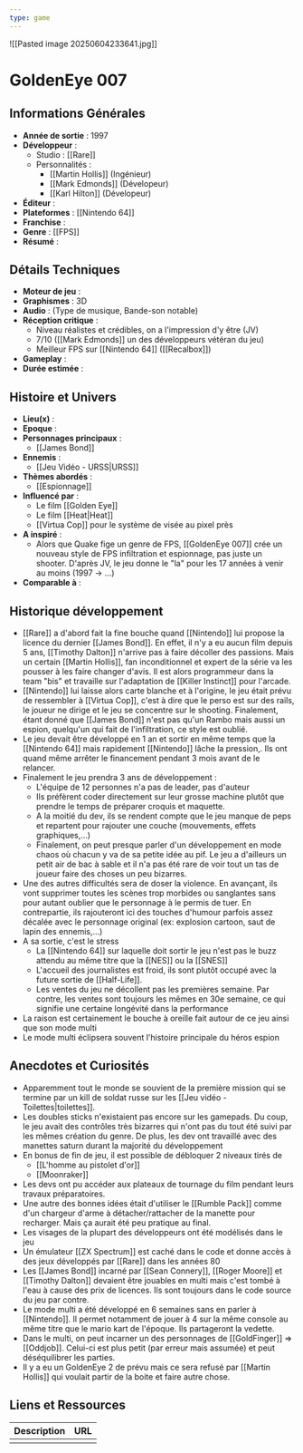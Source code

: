 ```yaml
---
type: game
---
```

![[Pasted image 20250604233641.jpg]]
# GoldenEye 007

## Informations Générales

- **Année de sortie** : 1997
- **Développeur** : 
	- Studio : [[Rare]] 
	- Personnalités : 
		- [[Martin Hollis]] (Ingénieur)
		- [[Mark Edmonds]] (Dévelopeur)
		- [[Karl Hilton]] (Dévelopeur)
- **Éditeur** : 
- **Plateformes** : [[Nintendo 64]]
- **Franchise** : 
- **Genre** : [[FPS]]
- **Résumé** : 

## Détails Techniques
- **Moteur de jeu** : 
- **Graphismes** : 3D
- **Audio** : (Type de musique, Bande-son notable)
- **Réception critique** : 
	- Niveau réalistes et crédibles, on a l'impression d'y être (JV)
	- 7/10 ([[Mark Edmonds]] un des développeurs vétéran du jeu)
	- Meilleur FPS sur [[Nintendo 64]] ([[Recalbox]])
- **Gameplay** :
- **Durée estimée** : 

## Histoire et Univers
- **Lieu(x)** : 
- **Epoque** : 
- **Personnages principaux** : 
	- [[James Bond]]
- **Ennemis** :
	- [[Jeu Vidéo - URSS|URSS]]
- **Thèmes abordés** : 
	- [[Espionnage]]
- **Influencé par** :
	- Le film [[Golden Eye]]
	- Le film [[Heat|Heat]]
	- [[Virtua Cop]] pour le système de visée au pixel près
- **A inspiré** : 
	- Alors que Quake fige un genre de FPS, [[GoldenEye 007]] crée un nouveau style de FPS infiltration et espionnage, pas juste un shooter. D'après JV, le jeu donne le "la" pour les 17 années à venir au moins (1997 -> ...)
- **Comparable à** :

## Historique développement
- [[Rare]] a d'abord fait la fine bouche quand [[Nintendo]] lui propose la licence du dernier [[James Bond]]. En effet, il n'y a eu aucun film depuis 5 ans, [[Timothy Dalton]] n'arrive pas à faire décoller des passions. Mais un certain [[Martin Hollis]], fan inconditionnel et expert de la série va les pousser à les faire changer d'avis. Il est alors programmeur dans la team "bis" et travaille sur l'adaptation de [[Killer Instinct]] pour l'arcade. 
- [[Nintendo]] lui laisse alors carte blanche et à l'origine, le jeu était prévu de ressembler à [[Virtua Cop]], c'est à dire que le perso est sur des rails, le joueur ne dirige et le jeu se concentre sur le shooting. Finalement, étant donné que [[James Bond]] n'est pas qu'un Rambo mais aussi un espion, quelqu'un qui fait de l'infiltration, ce style est oublié.
- Le jeu devait être développé en 1 an et sortir en même temps que la [[Nintendo 64]] mais rapidement [[Nintendo]] lâche la pression,. Ils ont quand même arrêter le financement pendant 3 mois avant de le relancer.
- Finalement le jeu prendra 3 ans de développement :
	- L'équipe de 12 personnes n'a pas de leader, pas d'auteur
	- Ils préfèrent coder directement sur leur grosse machine plutôt que prendre le temps de préparer croquis et maquette.
	- A la moitié du dev, ils se rendent compte que le jeu manque de peps et repartent pour rajouter une couche (mouvements, effets graphiques,...)
	- Finalement, on peut presque parler d'un développement en mode chaos où chacun y va de sa petite idée au pif. Le jeu a d'ailleurs un petit air de bac à sable et il n'a pas été rare de voir tout un tas de joueur faire des choses un peu bizarres.
- Une des autres difficultés sera de doser la violence. En avançant, ils vont supprimer toutes les scènes trop morbides ou sanglantes sans pour autant oublier que le personnage à le permis de tuer. En contrepartie, ils rajouteront ici des touches d'humour parfois assez décalée avec le personnage original (ex: explosion cartoon, saut de lapin des ennemis,...)
- A sa sortie, c'est le stress
	- La [[Nintendo 64]] sur laquelle doit sortir le jeu n'est pas le buzz attendu au même titre que la [[NES]] ou la [[SNES]] 
	- L'accueil des journalistes est froid, ils sont plutôt occupé avec la future sortie de [[Half-Life]].
	- Les ventes du jeu ne décollent pas les premières semaine. Par contre, les ventes sont toujours les mêmes en 30e semaine, ce qui signifie une certaine longévité dans la performance
- La raison est certainement le bouche à oreille fait autour de ce jeu ainsi que son mode multi
- Le mode multi éclipsera souvent l'histoire principale du héros espion

## Anecdotes et Curiosités
- Apparemment tout le monde se souvient de la première mission qui se termine par un kill de soldat russe sur les [[Jeu vidéo - Toilettes|toilettes]].
- Les doubles sticks n'existaient pas encore sur les gamepads. Du coup, le jeu avait des contrôles très bizarres qui n'ont pas du tout été suivi par les mêmes création du genre. De plus, les dev ont travaillé avec des manettes saturn durant la majorité du développement
- En bonus de fin de jeu, il est possible de débloquer 2 niveaux tirés de
	- [[L'homme au pistolet d'or]]
	- [[Moonraker]]
- Les devs ont pu accéder aux plateaux de tournage du film pendant leurs travaux préparatoires.
- Une autre des bonnes idées était d'utiliser le [[Rumble Pack]] comme d'un chargeur d'arme à détacher/rattacher de la manette pour recharger. Mais ça aurait été peu pratique au final.
- Les visages de la plupart des développeurs ont été modélisés dans le jeu
- Un émulateur [[ZX Spectrum]] est caché dans le code et donne accès à des jeux développés par [[Rare]] dans les années 80
- Les [[James Bond]] incarné par [[Sean Connery]], [[Roger Moore]] et [[Timothy Dalton]] devaient être jouables en multi mais c'est tombé à l'eau à cause des prix de licences. Ils sont toujours dans le code source du jeu par contre.
- Le mode multi a été développé en 6 semaines sans en parler à [[Nintendo]]. Il permet notamment de jouer à 4 sur la même console au même titre que le mario kart de l'époque. Ils partageront la vedette.
- Dans le multi, on peut incarner un des personnages de [[GoldFinger]] => [[Oddjob]]. Celui-ci est plus petit (par erreur mais assumée) et peut déséquilibrer les parties.
- Il y a eu un GoldenEye 2 de prévu mais ce sera refusé par [[Martin Hollis]] qui voulait partir de la boite et faire autre chose.


## Liens et Ressources

| Description | URL |
| ----------- | --- |
|             |     |
